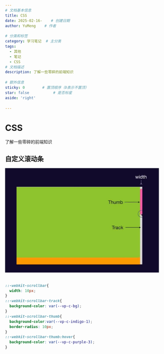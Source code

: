 ```yaml
---
# 文档基本信息
title: CSS
date: 2025-02-16-    # 创建日期
author: YuMeng    # 作者

# 分类和标签
category: 学习笔记  # 主分类
tags: 
  - 其他
  - 笔记
  - CSS
# 文档描述
description: 了解一些零碎的前端知识

# 额外信息
sticky: 0        # 置顶顺序（0表示不置顶）
star: false           # 是否标星
aside: 'right'

---
```


<ReadingProgress :autoHideNav="false"/> 

# CSS

了解一些零碎的前端知识

## 自定义滚动条

![image-20250220223401929](./assets/image-20250220223401929.png)

```css

::-webkit-scrollbar{
  width: 10px;
}
::-webkit-scrollbar-track{
  background-color: var(--vp-c-bg);
}
::-webkit-scrollbar-thumb{
  background-color:var(--vp-c-indigo-1);
  border-radius: 10px;
}
::-webkit-scrollbar-thumb:hover{
  background-color: var(--vp-c-purple-3);
}

```